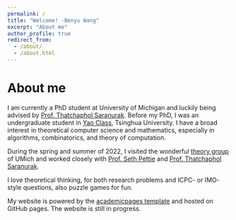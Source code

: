 ```yaml
---
permalink: /
title: "Welcome! -Benyu Wang"
excerpt: "About me"
author_profile: true
redirect_from: 
  - /about/
  - /about.html
---
```


# About me

I am currently a PhD student at University of Michigan and luckily being advised by [Prof. Thatchaphol Saranurak](https://sites.google.com/site/thsaranurak/). Before my PhD, I was an undergraduate student in [Yao Class](https://iiis.tsinghua.edu.cn/en/yaoclass/), Tsinghua University. I have a broad interest in theoretical computer science and mathematics, especially in algorithms, combinatorics, and theory of computation.

During the spring and summer of 2022, I visited the wonderful [theory group](https://cse.engin.umich.edu/research/research-areas/theory-of-computation/) of UMich and worked closely with [Prof. Seth Pettie](https://web.eecs.umich.edu/~pettie/) and [Prof. Thatchaphol Saranurak](https://sites.google.com/site/thsaranurak/).

I love theoretical thinking, for both research problems and ICPC- or IMO- style questions, also puzzle games for fun.



My website is powered by the [academicpages template](https://academicpages.github.io) and hosted on GitHub pages. The website is still in progress.

